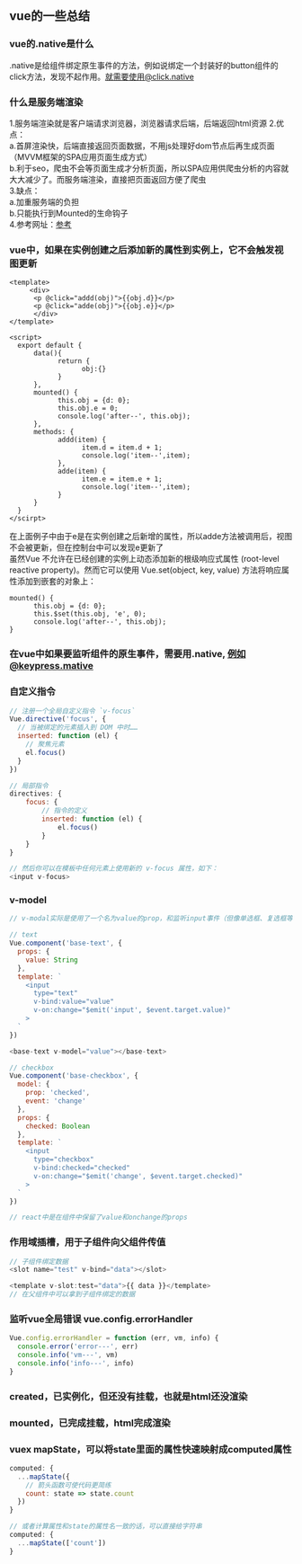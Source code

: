## vue的一些总结

### vue的.native是什么
.native是给组件绑定原生事件的方法，例如说绑定一个封装好的button组件的click方法，发现不起作用。就需要使用@click.native

### 什么是服务端渲染
1.服务端渲染就是客户端请求浏览器，浏览器请求后端，后端返回html资源
2.优点：<br>
      a.首屏渲染快，后端直接返回页面数据，不用js处理好dom节点后再生成页面（MVVM框架的SPA应用页面生成方式） <br>
      b.利于seo，爬虫不会等页面生成才分析页面，所以SPA应用供爬虫分析的内容就大大减少了。而服务端渲染，直接把页面返回方便了爬虫<br>
3.缺点：<br>
      a.加重服务端的负担<br>
      b.只能执行到Mounted的生命钩子<br>
4.参考网址：[参考](https://www.jianshu.com/p/10b6074d772c)

### vue中，如果在实例创建之后添加新的属性到实例上，它不会触发视图更新
```
<template>
     <div>
      <p @click="addd(obj)">{{obj.d}}</p>
      <p @click="adde(obj)">{{obj.e}}</p>
      </div>
</template>

<script>
  export default {
      data(){
            return {
                  obj:{}
            }
      },
      mounted() {
            this.obj = {d: 0};
            this.obj.e = 0;
            console.log('after--', this.obj);
      },
      methods: {
            addd(item) {
                  item.d = item.d + 1;
                  console.log('item--',item);
            },
            adde(item) {
                  item.e = item.e + 1;
                  console.log('item--',item);
            }
      }
  }
</scirpt>
```

在上面例子中由于e是在实例创建之后新增的属性，所以adde方法被调用后，视图不会被更新，但在控制台中可以发现e更新了<br>
虽然Vue 不允许在已经创建的实例上动态添加新的根级响应式属性 (root-level reactive property)。然而它可以使用 Vue.set(object, key, value) 方法将响应属性添加到嵌套的对象上：
```
mounted() {
      this.obj = {d: 0};
      this.$set(this.obj, 'e', 0);
      console.log('after--', this.obj);
}
```

### 在vue中如果要监听组件的原生事件，需要用.native, 例如@keypress.mative

### 自定义指令
```javascript
// 注册一个全局自定义指令 `v-focus`
Vue.directive('focus', {
  // 当被绑定的元素插入到 DOM 中时……
  inserted: function (el) {
    // 聚焦元素
    el.focus()
  }
})

// 局部指令
directives: { 
    focus: { 
        // 指令的定义
        inserted: function (el) {
            el.focus() 
        }
    }
}

// 然后你可以在模板中任何元素上使用新的 v-focus 属性，如下：
<input v-focus>
```

### v-model
```javascript
// v-modal实际是使用了一个名为value的prop，和监听input事件（但像单选框、复选框等类型的输入控件可能会将value特性用于不同的目的，这时候就需要使用model属性来解决）

// text
Vue.component('base-text', {
  props: {
    value: String
  },
  template: `
    <input
      type="text"
      v-bind:value="value"
      v-on:change="$emit('input', $event.target.value)"
    >
  `
})

<base-text v-model="value"></base-text>

// checkbox
Vue.component('base-checkbox', {
  model: {
    prop: 'checked',
    event: 'change'
  },
  props: {
    checked: Boolean
  },
  template: `
    <input
      type="checkbox"
      v-bind:checked="checked"
      v-on:change="$emit('change', $event.target.checked)"
    >
  `
})

// react中是在组件中保留了value和onchange的props
```

### 作用域插槽，用于子组件向父组件传值
```javascript
// 子组件绑定数据
<slot name="test" v-bind="data"></slot>

<template v-slot:test="data">{{ data }}</template>
// 在父组件中可以拿到子组件绑定的数据
```

### 监听vue全局错误 vue.config.errorHandler
```javascript
Vue.config.errorHandler = function (err, vm, info) {
  console.error('error---', err)
  console.info('vm---', vm)
  console.info('info---', info)
}
```

### created，已实例化，但还没有挂载，也就是html还没渲染

### mounted，已完成挂载，html完成渲染

### vuex mapState，可以将state里面的属性快速映射成computed属性
```javascript
computed: {
  ...mapState({
    // 箭头函数可使代码更简练
    count: state => state.count
  })
}

// 或者计算属性和state的属性名一致的话，可以直接给字符串
computed: {
  ...mapState(['count'])
}
```
